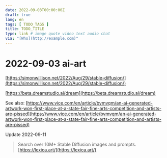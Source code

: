 ```yaml
---
date: 2022-09-03T00:00:00Z
draft: true
lang: en
tags: [ TODO_TAGS ]
title: TODO_TITLE
type: link # image quote video text audio chat
via: "[Who](http://example.com)"
---
```



# 2022-09-03 ai-art


[https://simonwillison.net/2022/Aug/29/stable-diffusion/](https://simonwillison.net/2022/Aug/29/stable-diffusion/)

[https://beta.dreamstudio.ai/dream](https://beta.dreamstudio.ai/dream)

See also:
[https://www.vice.com/en/article/bvmvqm/an-ai-generated-artwork-won-first-place-at-a-state-fair-fine-arts-competition-and-artists-are-pissed](https://www.vice.com/en/article/bvmvqm/an-ai-generated-artwork-won-first-place-at-a-state-fair-fine-arts-competition-and-artists-are-pissed)

Update 2022-09-11

> Search over 10M+ Stable Diffusion images and prompts.
[https://lexica.art/](https://lexica.art/)

